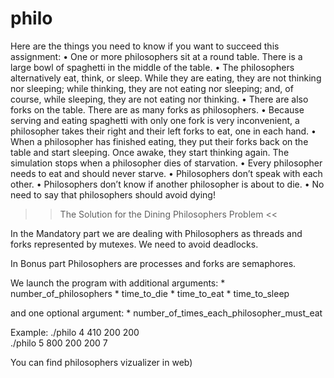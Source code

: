 # philo

Here are the things you need to know if you want to succeed this assignment:
• One or more philosophers sit at a round table.
There is a large bowl of spaghetti in the middle of the table.
• The philosophers alternatively eat, think, or sleep.
While they are eating, they are not thinking nor sleeping; while thinking, they are not eating nor sleeping;
and, of course, while sleeping, they are not eating nor thinking.
• There are also forks on the table. There are as many forks as philosophers.
• Because serving and eating spaghetti with only one fork is very inconvenient, a
philosopher takes their right and their left forks to eat, one in each hand.
• When a philosopher has finished eating, they put their forks back on the table and start sleeping. Once awake, they start thinking again. The simulation stops when a philosopher dies of starvation.
• Every philosopher needs to eat and should never starve.
• Philosophers don’t speak with each other.
• Philosophers don’t know if another philosopher is about to die.
• No need to say that philosophers should avoid dying!

>> The Solution for the Dining Philosophers Problem <<

In the Mandatory part we are dealing with Philosophers as threads and forks represented by mutexes. 
We need to avoid deadlocks.

In Bonus part Philosophers are processes and forks are semaphores.

We launch the program with additional arguments:
      * number_of_philosophers 
      * time_to_die
      * time_to_eat
      * time_to_sleep
      
and one optional argument:
      * number_of_times_each_philosopher_must_eat
      
Example: ./philo 4 410 200 200  
          ./philo 5 800 200 200 7
          
You can find philosophers vizualizer in web)
